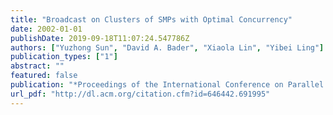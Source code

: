 ```yaml
---
title: "Broadcast on Clusters of SMPs with Optimal Concurrency"
date: 2002-01-01
publishDate: 2019-09-18T11:07:24.547786Z
authors: ["Yuzhong Sun", "David A. Bader", "Xiaola Lin", "Yibei Ling"]
publication_types: ["1"]
abstract: ""
featured: false
publication: "*Proceedings of the International Conference on Parallel and Distributed Processing Techniques and Applications - Volume 4*"
url_pdf: "http://dl.acm.org/citation.cfm?id=646442.691995"
---
```


